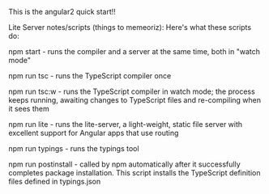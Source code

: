 This is the angular2 quick start!!

Lite Server notes/scripts (things to memeoriz):
Here's what these scripts do:

npm start - runs the compiler and a server at the same time, both in "watch mode"

npm run tsc - runs the TypeScript compiler once

npm run tsc:w - runs the TypeScript compiler in watch mode; the process keeps running, awaiting changes to TypeScript files and re-compiling when it sees them

npm run lite - runs the lite-server, a light-weight, static file server with excellent support for Angular apps that use routing

npm run typings - runs the typings tool

npm run postinstall - called by npm automatically after it successfully completes package installation. This script installs the TypeScript definition files defined in typings.json